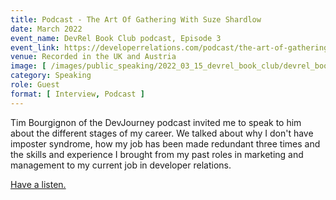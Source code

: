 ```yaml
---
title: Podcast - The Art Of Gathering With Suze Shardlow
date: March 2022
event_name: DevRel Book Club podcast, Episode 3
event_link: https://developerrelations.com/podcast/the-art-of-gathering-with-suze-shardlow
venue: Recorded in the UK and Austria
image: [ /images/public_speaking/2022_03_15_devrel_book_club/devrel_book_club.jpeg ]
category: Speaking
role: Guest
format: [ Interview, Podcast ]
---
```


Tim Bourgignon of the DevJourney podcast invited me to speak to him about the different stages of my career.  We talked about why I don't have imposter syndrome, how my job has been made redundant three times and the skills and experience I brought from my past roles in marketing and management to my current job in developer relations.

[Have a listen.](https://devjourney.info/Guests/186-SuzeShardlow.html)
